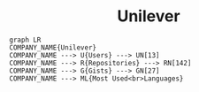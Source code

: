 <h1 align="center">Unilever</h1>

```mermaid
graph LR
COMPANY_NAME{Unilever}
COMPANY_NAME ---> U{Users} ---> UN[13]
COMPANY_NAME ---> R{Repositories} ---> RN[142]
COMPANY_NAME ---> G{Gists} ---> GN[27]
COMPANY_NAME ---> ML{Most Used<br>Languages}
```

